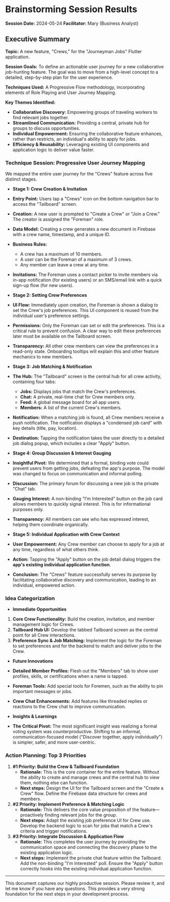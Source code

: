 # Brainstorming Session Results

**Session Date:** 2024-05-24
**Facilitator:** Mary (Business Analyst)

## **Executive Summary**

**Topic:** A new feature, "Crews," for the "Journeyman Jobs" Flutter application.

**Session Goals:** To define an actionable user journey for a new collaborative job-hunting feature. The goal was to move from a high-level concept to a detailed, step-by-step plan for the user experience.

**Techniques Used:** A Progressive Flow methodology, incorporating elements of Role Playing and User Journey Mapping.

**Key Themes Identified:**

* **Collaborative Discovery:** Empowering groups of traveling workers to find relevant jobs together.
* **Streamlined Communication:** Providing a central, private hub for groups to discuss opportunities.
* **Individual Empowerment:** Ensuring the collaborative feature enhances, rather than restricts, an individual's ability to apply for jobs.
* **Efficiency & Reusability:** Leveraging existing UI components and application logic to deliver value faster.

### **Technique Session: Progressive User Journey Mapping**

We mapped the entire user journey for the "Crews" feature across five distinct stages.

* **Stage 1: Crew Creation & Invitation**

* **Entry Point:** Users tap a "Crews" icon on the bottom navigation bar to access the "Tailboard" screen.
* **Creation:** A new user is prompted to "Create a Crew" or "Join a Crew." The creator is assigned the "Foreman" role.
* **Data Model:** Creating a crew generates a new document in Firebase with a crew name, timestamp, and a unique ID.
* **Business Rules:**
  * A crew has a maximum of 10 members.
  * A user can be the Foreman of a maximum of 3 crews.
  * Any member can leave a crew at any time.
* **Invitations:** The Foreman uses a contact picker to invite members via in-app notification (for existing users) or an SMS/email link with a quick sign-up flow (for new users).

* **Stage 2: Setting Crew Preferences**

* **UI Flow:** Immediately upon creation, the Foreman is shown a dialog to set the Crew's job preferences. This UI component is reused from the individual user's preference settings.
* **Permissions:** Only the Foreman can set or edit the preferences. This is a critical rule to prevent confusion. A clear way to edit these preferences later must be available on the Tailboard screen.
* **Transparency:** All other crew members can view the preferences in a read-only state. Onboarding tooltips will explain this and other feature mechanics to new members.

* **Stage 3: Job Matching & Notification**

* **The Hub:** The "Tailboard" screen is the central hub for all crew activity, containing four tabs:
  * **Jobs:** Displays jobs that match the Crew's preferences.
  * **Chat:** A private, real-time chat for Crew members only.
  * **Feed:** A global message board for all app users.
  * **Members:** A list of the current Crew's members.
* **Notification:** When a matching job is found, all Crew members receive a push notification. The notification displays a "condensed job card" with key details (title, pay, location).
* **Destination:** Tapping the notification takes the user directly to a detailed job dialog popup, which includes a clear "Apply" button.

* **Stage 4: Group Discussion & Interest Gauging**

* **Insightful Pivot:** We determined that a formal, binding vote could prevent users from getting jobs, defeating the app's purpose. The model was changed to focus on communication and informal polling.
* **Discussion:** The primary forum for discussing a new job is the private "Chat" tab.
* **Gauging Interest:** A non-binding "I'm Interested" button on the job card allows members to quickly signal interest. This is for informational purposes only.
* **Transparency:** All members can see who has expressed interest, helping them coordinate organically.

* **Stage 5: Individual Application with Crew Context**

* **User Empowerment:** Any Crew member can choose to apply for a job at any time, regardless of what others think.
* **Action:** Tapping the "Apply" button on the job detail dialog triggers the **app's existing individual application function**.
* **Conclusion:** The "Crews" feature successfully serves its purpose by facilitating collaborative discovery and communication, leading to an individual, empowered action.

### **Idea Categorization**

* **Immediate Opportunities**

1. **Core Crew Functionality:** Build the creation, invitation, and member management logic for Crews.
2. **Tailboard Hub UI:** Develop the tabbed Tailboard screen as the central point for all Crew interactions.
3. **Preference Sync & Job Matching:** Implement the logic for the Foreman to set preferences and for the backend to match and deliver jobs to the Crew.

* **Future Innovations**

* **Detailed Member Profiles:** Flesh out the "Members" tab to show user profiles, skills, or certifications when a name is tapped.
* **Foreman Tools:** Add special tools for Foremen, such as the ability to pin important messages or jobs.
* **Crew Chat Enhancements:** Add features like threaded replies or reactions to the Crew chat to improve communication.

* **Insights & Learnings**

* **The Critical Pivot:** The most significant insight was realizing a formal voting system was counterproductive. Shifting to an informal, communication-focused model ("Discover together, apply individually") is simpler, safer, and more user-centric.

### **Action Planning: Top 3 Priorities**

1. **#1 Priority: Build the Crew & Tailboard Foundation**
    * **Rationale:** This is the core container for the entire feature. Without the ability to create and manage crews and the central hub to view them, nothing else can function.
    * **Next steps:** Design the UI for the Tailboard screen and the "Create a Crew" flow. Define the Firebase data structure for crews and members.
2. **#2 Priority: Implement Preference & Matching Logic**
    * **Rationale:** This delivers the core value proposition of the feature—proactively finding relevant jobs for the group.
    * **Next steps:** Adapt the existing job preference UI for Crew use. Develop the backend logic to scan for jobs that match a Crew's criteria and trigger notifications.
3. **#3 Priority: Integrate Discussion & Application Flow**
    * **Rationale:** This completes the user journey by providing the communication space and connecting the discovery phase to the existing application logic.
    * **Next steps:** Implement the private chat feature within the Tailboard. Add the non-binding "I'm Interested" poll. Ensure the "Apply" button correctly hooks into the existing individual application function.

---

This document captures our highly productive session. Please review it, and let me know if you have any questions. This provides a very strong foundation for the next steps in your development process.
